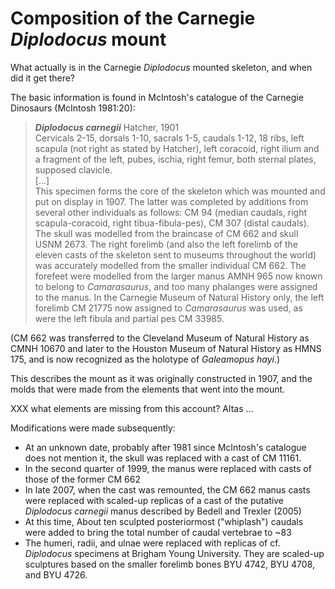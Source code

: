 # Composition of the Carnegie _Diplodocus_ mount

What actually is in the Carnegie _Diplodocus_ mounted skeleton, and when did it get there?

The basic information is found in McIntosh's catalogue of the Carnegie Dinosaurs (McIntosh 1981:20):

> **_Diplodocus carnegii_** Hatcher, 1901  
> Cervicals 2-15, dorsals 1-10, sacrals 1-5, caudals 1-12, 18 ribs, left scapula (not right as stated by Hatcher), left coracoid, right ilium and a fragment of the left, pubes, ischia, right femur, both sternal plates, supposed clavicle.  
> [...]  
> This specimen forms the core of the skeleton which was mounted and put on display in 1907. The latter was completed by additions from several other individuals as follows: CM 94 (median caudals, right scapula-coracoid, right tibua-fibula-pes), CM 307 (distal caudals). The skull was modelled from the braincase of CM 662 and skull USNM 2673. The right forelimb (and also the left forelimb of the eleven casts of the skeleton sent to museums throughout the world) was accurately modelled from the smaller individual CM 662. The forefeet were modelled from the larger manus AMNH 965 now known to belong to _Camarasaurus_, and too many phalanges were assigned to the manus. In the Carnegie Museum of Natural History only, the left forelimb CM 21775 now assigned to _Camarasaurus_ was used, as were the left fibula and partial pes CM 33985.

(CM 662 was transferred to the Cleveland Museum of Natural History as CMNH 10670 and later to the Houston Museum of Natural History as HMNS 175, and is now recognized as the holotype of _Galeamopus hayi_.)

This describes the mount as it was originally constructed in 1907, and the molds that were made from the elements that went into the mount.

XXX what elements are missing from this account? Altas ...

Modifications were made subsequently:
* At an unknown date, probably after 1981 since McIntosh's catalogue does not mention it, the skull was replaced with a cast of CM 11161.
* In the second quarter of 1999, the manus were replaced with casts of those of the former CM 662
* In late 2007, when the cast was remounted, the CM 662 manus casts were replaced with scaled-up replicas of a cast of the putative _Diplodocus carnegii_ manus described by Bedell and Trexler (2005)
* At this time, About ten sculpted posteriormost ("whiplash") caudals were added to bring the total number of caudal vertebrae to ~83
* The humeri, radii, and ulnae were replaced with replicas of cf. _Diplodocus_ specimens at Brigham Young University. They are scaled-up sculptures based on the smaller forelimb bones BYU 4742, BYU 4708, and BYU 4726.


